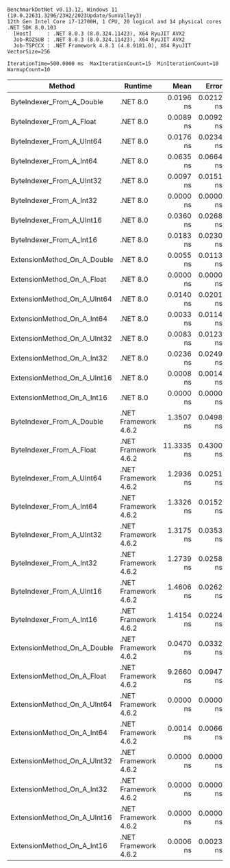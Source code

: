 ```

BenchmarkDotNet v0.13.12, Windows 11 (10.0.22631.3296/23H2/2023Update/SunValley3)
12th Gen Intel Core i7-12700H, 1 CPU, 20 logical and 14 physical cores
.NET SDK 8.0.103
  [Host]     : .NET 8.0.3 (8.0.324.11423), X64 RyuJIT AVX2
  Job-ROZSUB : .NET 8.0.3 (8.0.324.11423), X64 RyuJIT AVX2
  Job-TSPCCX : .NET Framework 4.8.1 (4.8.9181.0), X64 RyuJIT VectorSize=256

IterationTime=500.0000 ms  MaxIterationCount=15  MinIterationCount=10  
WarmupCount=10  

```

| Method                      | Runtime              |       Mean |     Error |    StdDev |     Median | Ratio | RatioSD |
|-----------------------------|----------------------|-----------:|----------:|----------:|-----------:|------:|--------:|
| ByteIndexer_From_A_Double   | .NET 8.0             |  0.0196 ns | 0.0212 ns | 0.0177 ns |  0.0154 ns |     ? |       ? |
| ByteIndexer_From_A_Float    | .NET 8.0             |  0.0089 ns | 0.0092 ns | 0.0061 ns |  0.0070 ns |     ? |       ? |
| ByteIndexer_From_A_UInt64   | .NET 8.0             |  0.0176 ns | 0.0234 ns | 0.0207 ns |  0.0114 ns |     ? |       ? |
| ByteIndexer_From_A_Int64    | .NET 8.0             |  0.0635 ns | 0.0664 ns | 0.0621 ns |  0.0442 ns |     ? |       ? |
| ByteIndexer_From_A_UInt32   | .NET 8.0             |  0.0097 ns | 0.0151 ns | 0.0100 ns |  0.0090 ns |     ? |       ? |
| ByteIndexer_From_A_Int32    | .NET 8.0             |  0.0000 ns | 0.0000 ns | 0.0000 ns |  0.0000 ns |     ? |       ? |
| ByteIndexer_From_A_UInt16   | .NET 8.0             |  0.0360 ns | 0.0268 ns | 0.0251 ns |  0.0341 ns |     ? |       ? |
| ByteIndexer_From_A_Int16    | .NET 8.0             |  0.0183 ns | 0.0230 ns | 0.0152 ns |  0.0181 ns |     ? |       ? |
| ExtensionMethod_On_A_Double | .NET 8.0             |  0.0055 ns | 0.0113 ns | 0.0075 ns |  0.0000 ns |     ? |       ? |
| ExtensionMethod_On_A_Float  | .NET 8.0             |  0.0000 ns | 0.0000 ns | 0.0000 ns |  0.0000 ns |     ? |       ? |
| ExtensionMethod_On_A_UInt64 | .NET 8.0             |  0.0140 ns | 0.0201 ns | 0.0133 ns |  0.0153 ns |     ? |       ? |
| ExtensionMethod_On_A_Int64  | .NET 8.0             |  0.0033 ns | 0.0114 ns | 0.0068 ns |  0.0000 ns |     ? |       ? |
| ExtensionMethod_On_A_UInt32 | .NET 8.0             |  0.0083 ns | 0.0123 ns | 0.0073 ns |  0.0106 ns |     ? |       ? |
| ExtensionMethod_On_A_Int32  | .NET 8.0             |  0.0236 ns | 0.0249 ns | 0.0233 ns |  0.0258 ns |     ? |       ? |
| ExtensionMethod_On_A_UInt16 | .NET 8.0             |  0.0008 ns | 0.0014 ns | 0.0008 ns |  0.0009 ns |     ? |       ? |
| ExtensionMethod_On_A_Int16  | .NET 8.0             |  0.0000 ns | 0.0000 ns | 0.0000 ns |  0.0000 ns |     ? |       ? |
| ByteIndexer_From_A_Double   | .NET Framework 4.6.2 |  1.3507 ns | 0.0498 ns | 0.0441 ns |  1.3470 ns |     ? |       ? |
| ByteIndexer_From_A_Float    | .NET Framework 4.6.2 | 11.3335 ns | 0.4300 ns | 0.4022 ns | 11.1444 ns |     ? |       ? |
| ByteIndexer_From_A_UInt64   | .NET Framework 4.6.2 |  1.2936 ns | 0.0251 ns | 0.0166 ns |  1.2947 ns |     ? |       ? |
| ByteIndexer_From_A_Int64    | .NET Framework 4.6.2 |  1.3326 ns | 0.0152 ns | 0.0101 ns |  1.3362 ns |     ? |       ? |
| ByteIndexer_From_A_UInt32   | .NET Framework 4.6.2 |  1.3175 ns | 0.0353 ns | 0.0210 ns |  1.3164 ns |     ? |       ? |
| ByteIndexer_From_A_Int32    | .NET Framework 4.6.2 |  1.2739 ns | 0.0258 ns | 0.0171 ns |  1.2697 ns |     ? |       ? |
| ByteIndexer_From_A_UInt16   | .NET Framework 4.6.2 |  1.4606 ns | 0.0262 ns | 0.0173 ns |  1.4613 ns |     ? |       ? |
| ByteIndexer_From_A_Int16    | .NET Framework 4.6.2 |  1.4154 ns | 0.0224 ns | 0.0148 ns |  1.4149 ns |     ? |       ? |
| ExtensionMethod_On_A_Double | .NET Framework 4.6.2 |  0.0470 ns | 0.0332 ns | 0.0294 ns |  0.0429 ns |     ? |       ? |
| ExtensionMethod_On_A_Float  | .NET Framework 4.6.2 |  9.2660 ns | 0.0947 ns | 0.0627 ns |  9.2451 ns |     ? |       ? |
| ExtensionMethod_On_A_UInt64 | .NET Framework 4.6.2 |  0.0000 ns | 0.0000 ns | 0.0000 ns |  0.0000 ns |     ? |       ? |
| ExtensionMethod_On_A_Int64  | .NET Framework 4.6.2 |  0.0014 ns | 0.0066 ns | 0.0048 ns |  0.0000 ns |     ? |       ? |
| ExtensionMethod_On_A_UInt32 | .NET Framework 4.6.2 |  0.0000 ns | 0.0000 ns | 0.0000 ns |  0.0000 ns |     ? |       ? |
| ExtensionMethod_On_A_Int32  | .NET Framework 4.6.2 |  0.0000 ns | 0.0000 ns | 0.0000 ns |  0.0000 ns |     ? |       ? |
| ExtensionMethod_On_A_UInt16 | .NET Framework 4.6.2 |  0.0000 ns | 0.0000 ns | 0.0000 ns |  0.0000 ns |     ? |       ? |
| ExtensionMethod_On_A_Int16  | .NET Framework 4.6.2 |  0.0006 ns | 0.0023 ns | 0.0021 ns |  0.0000 ns |     ? |       ? |
